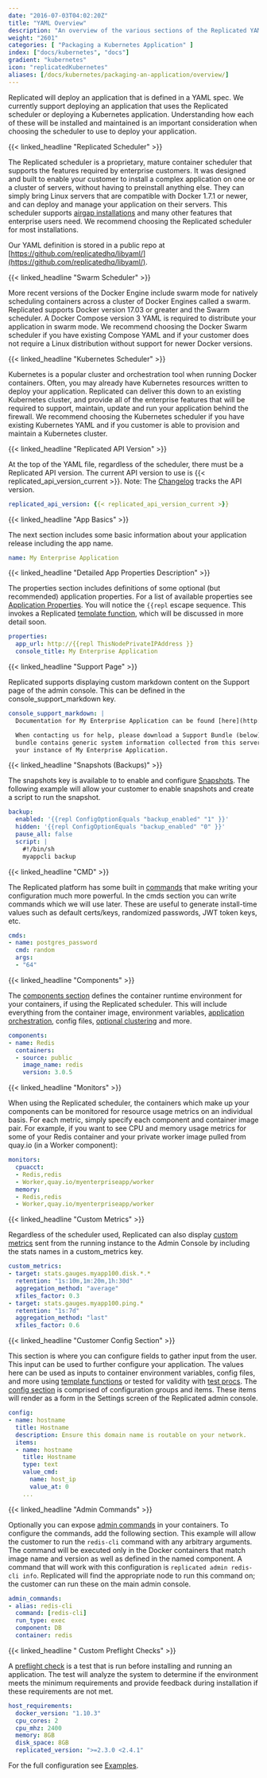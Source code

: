 ```yaml
---
date: "2016-07-03T04:02:20Z"
title: "YAML Overview"
description: "An overview of the various sections of the Replicated YAML."
weight: "2601"
categories: [ "Packaging a Kubernetes Application" ]
index: ["docs/kubernetes", "docs"]
gradient: "kubernetes"
icon: "replicatedKubernetes"
aliases: [/docs/kubernetes/packaging-an-application/overview/]
---
```


Replicated will deploy an application that is defined in a YAML spec. We currently support deploying an application that uses the Replicated scheduler or deploying a Kubernetes application. Understanding how each of these will be installed and maintained is an important consideration when choosing the scheduler to use to deploy your application.

{{< linked_headline "Replicated Scheduler" >}}

The Replicated scheduler is a proprietary, mature container scheduler that supports the features required by enterprise customers. It was designed and built to enable your customer to install a complex application on one or a cluster of servers, without having to preinstall anything else. They can simply bring Linux servers that are compatible with Docker 1.7.1 or newer, and can deploy and manage your application on their servers. This scheduler supports [airgap installations](/docs/distributing-an-application/airgapped-installations) and many other features that enterprise users need. We recommend choosing the Replicated scheduler for most installations.

Our YAML definition is stored in a public repo at [https://github.com/replicatedhq/libyaml/](https://github.com/replicatedhq/libyaml/).

{{< linked_headline "Swarm Scheduler" >}}

More recent versions of the Docker Engine include swarm mode for natively scheduling containers across a cluster of Docker Engines called a swarm. Replicated supports Docker version 17.03 or greater and the Swarm scheduler. A Docker Compose version 3 YAML is required to distribute your application in swarm mode. We recommend choosing the Docker Swarm scheduler if you have existing Compose YAML and if your customer does not require a Linux distribution without support for newer Docker versions.

{{< linked_headline "Kubernetes Scheduler" >}}

Kubernetes is a popular cluster and orchestration tool when running Docker containers. Often, you may already have Kubernetes resources written to deploy your application. Replicated can deliver this down to an existing Kubernetes cluster, and provide all of the enterprise features that will be required to support, maintain, update and run your application behind the firewall. We recommend choosing the Kubernetes scheduler if you have existing Kubernetes YAML and if you customer is able to provision and maintain a Kubernetes cluster.

{{< linked_headline "Replicated API Version" >}}

At the top of the YAML file, regardless of the scheduler, there must be a Replicated API version. The current API version to use is {{< replicated_api_version_current >}}. Note: The [Changelog](https://release-notes.replicated.com/) tracks the API version.

```yaml
replicated_api_version: {{< replicated_api_version_current >}}
```

{{< linked_headline "App Basics" >}}

The next section includes some basic information about your application release including the app name.

```yaml
name: My Enterprise Application
```

{{< linked_headline "Detailed App Properties Description" >}}

The properties section includes definitions of some optional (but recommended) application properties. For a list of available properties see [Application Properties](/docs/packaging-an-application/application-properties). You will notice the `{{repl` escape sequence. This invokes a Replicated [template function](/docs/packaging-an-application/template-functions), which will be discussed in more detail soon.

```yaml
properties:
  app_url: http://{{repl ThisNodePrivateIPAddress }}
  console_title: My Enterprise Application
```

{{< linked_headline "Support Page" >}}

Replicated supports displaying custom markdown content on the Support page of the admin console. This can be defined in the console_support_markdown key.

```yaml
console_support_markdown: |
  Documentation for My Enterprise Application can be found [here](http://docs.my-enterprise-application.com).

  When contacting us for help, please download a Support Bundle (below) and attach it to the ticket.  The support
  bundle contains generic system information collected from this server.  It does _not_ contain any data from
  your instance of My Enterprise Application.
```

{{< linked_headline "Snapshots (Backups)" >}}

The snapshots key is available to to enable and configure [Snapshots](/docs/packaging-an-application/snapshots/). The following example will allow your customer to enable snapshots and create a script to run the snapshot.

```yaml
backup:
  enabled: '{{repl ConfigOptionEquals "backup_enabled" "1" }}'
  hidden: '{{repl ConfigOptionEquals "backup_enabled" "0" }}'
  pause_all: false
  script: |
    #!/bin/sh
    myappcli backup
```

{{< linked_headline "CMD" >}}

The Replicated platform has some built in [commands](/docs/packaging-an-application/commands/) that make writing your configuration much more powerful. In the cmds section you can write commands which we will use later.  These are useful to generate install-time values such as default certs/keys, randomized passwords, JWT token keys, etc.

```yaml
cmds:
- name: postgres_password
  cmd: random
  args:
  - "64"
```

{{< linked_headline "Components" >}}

The [components section](/docs/packaging-an-application/components-and-containers/) defines the container runtime environment for your containers, if using the Replicated scheduler.  This will include everything from the container image, environment variables, [application orchestration](/docs/packaging-an-application/events-and-orchestration/), config files, [optional clustering](/docs/packaging-an-application/clustering/) and more.

```yaml
components:
- name: Redis
  containers:
  - source: public
    image_name: redis
    version: 3.0.5
```

{{< linked_headline "Monitors" >}}

When using the Replicated scheduler, the containers which make up your components can be monitored for resource usage metrics on an individual basis. For each metric, simply specify each component and container image pair. For example, if you want to see CPU and memory usage metrics for some of your Redis container and your private worker image pulled from quay.io (in a Worker component):

```yaml
monitors:
  cpuacct:
  - Redis,redis
  - Worker,quay.io/myenterpriseapp/worker
  memory:
  - Redis,redis
  - Worker,quay.io/myenterpriseapp/worker
```

{{< linked_headline "Custom Metrics" >}}

Regardless of the scheduler used, Replicated can also display [custom metrics](/docs/packaging-an-application/custom-metrics/) sent from the running instance to the Admin Console by including the stats names in a custom_metrics key.

```yaml
custom_metrics:
- target: stats.gauges.myapp100.disk.*.*
  retention: "1s:10m,1m:20m,1h:30d"
  aggregation_method: "average"
  xfiles_factor: 0.3
- target: stats.gauges.myapp100.ping.*
  retention: "1s:7d"
  aggregation_method: "last"
  xfiles_factor: 0.6
```


{{< linked_headline "Customer Config Section" >}}

This section is where you can configure fields to gather input from the user. This input can be used to further configure your application. The values here can be used as inputs to container environment variables, config files, and more using [template functions](/docs/packaging-an-application/template-functions/) or tested for validity with [test procs](/docs/packaging-an-application/test-procs/). The [config section](/docs/packaging-an-application/config-screen/) is comprised of configuration groups and items. These items will render as a form in the Settings screen of the Replicated admin console.

```yaml
config:
- name: hostname
  title: Hostname
  description: Ensure this domain name is routable on your network.
  items:
  - name: hostname
    title: Hostname
    type: text
    value_cmd:
      name: host_ip
      value_at: 0
    ...
```

{{< linked_headline "Admin Commands" >}}

Optionally you can expose [admin commands](/docs/packaging-an-application/admin-commands/) in your containers. To configure the commands, add the following section. This example will allow the customer to run the `redis-cli` command with any arbitrary arguments. The command will be executed only in the Docker containers that match image name and version as well as defined in the named component. A command that will work with this configuration is `replicated admin redis-cli info`. Replicated will find the appropriate node to run this command on; the customer can run these on the main admin console.

```yaml
admin_commands:
- alias: redis-cli
  command: [redis-cli]
  run_type: exec
  component: DB
  container: redis
```

{{< linked_headline " Custom Preflight Checks" >}}

A [preflight check](/docs/packaging-an-application/preflight-checks/) is a test that is run before installing and running an application. The test will analyze the system to determine if the environment meets the minimum requirements and provide feedback during installation if these requirements are not met.

```yaml
host_requirements:
  docker_version: "1.10.3"
  cpu_cores: 2
  cpu_mhz: 2400
  memory: 8GB
  disk_space: 8GB
  replicated_version: ">=2.3.0 <2.4.1"
```

For the full configuration see [Examples](/categories/examples).
